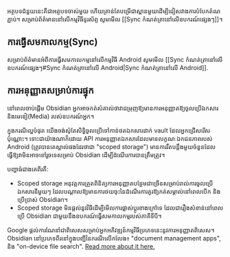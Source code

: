 អត្ថបទជំនួយនេះគឺជាអត្ថបទចាស់មួយ ហើយគ្រាន់តែបម្រើជាស្ពានមួយដើម្បីជៀសវាងការបំបែកតំណភ្ជាប់។ សម្រាប់ព័ត៌មាននៅលើកម្មវិធីទូរស័ព្ទ សូមមើល [[Sync កំណត់ត្រានៅលើឧបករណ៍ផ្សេងៗ]]។

## ការធ្វើសមកាលកម្ម(Sync)

សម្រាប់ព័ត៌មានអំពីការធ្វើសមកាលកម្មនៅលើកម្មវិធី Android សូមមើល [[Sync កំណត់ត្រានៅលើឧបករណ៍ផ្សេងៗ#Sync កំណត់ត្រានៅលើ Android|Sync កំណត់ត្រានៅលើ Android]].

## ការអនុញ្ញាតសម្រាប់ការផ្ទុក

នៅពេលចាប់ផ្តើម Obsidian អ្នកអាចកត់សំគាល់ថាវាជម្រុញឱ្យមានការអនុញ្ញាតឱ្យចូលប្រើឯកសារ និងមេឌៀ(Media) របស់ឧបករណ៍អ្នក។

ក្នុងករណីល្អបំផុត យើងចង់សុំតែសិទ្ធិចូលប្រើទៅកាន់ថតឯកសារ​ដាក់ vault ដែលអ្នកជ្រើសរើសប៉ុណ្ណោះ។ ទោះជាយ៉ាងណាក៏ដោយ API ការអនុញ្ញាតឯកសារដែលមានលក្ខណៈឯកជនភាពរបស់ Android (ត្រូវបានគេស្គាល់ផងដែរថាជា "​scoped storage") មានការរឹតបន្តឹងមួយចំនួនដែលធ្វើឱ្យវាមិនអាចទៅរួចទេសម្រាប់ Obsidian ដើម្បីដំណើរការបានត្រឹមត្រូវ។

បញ្ហាធំជាងគេពីរគឺ:

- Scoped storage អនុវត្តការត្រួតពិនិត្យការអនុញ្ញាតបន្ថែមជាច្រើនសម្រាប់រាល់ការចូលប្រើឯកសារនីមួយៗ ដែលបណ្តាលឱ្យមានការថយចុះនៃដំណើរការគួរឱ្យកត់សម្គាល់នៅពេលបើក និងប្រើប្រាស់ Obsidian។
- Scoped storage មិន​ផ្តល់​នូវ​វិធី​ដើម្បី​មើល​ការ​ផ្លាស់​ប្តូរ​ខាង​ក្រៅ​ទេ ដែល​ជា​រឿង​សំខាន់​នៅ​ពេល​ប្រើ Obsidian ជាមួយ​នឹង​ឧបករណ៍​ធ្វើ​សមកាលកម្ម​របស់ភាគី​ទីបី។

Google ផ្តល់ការណែនាំជាពិសេសសម្រាប់អ្នកអភិវឌ្ឍន៍កម្មវិធីប្រភេទនេះនូវការអនុញ្ញាតពិសេស។ Obsidian​ នៅប្រភេទពីរនៅក្នុងបញ្ជីនៃករណីលើកលែង៖ "document management apps", និង "on-device file search". [Read more about it here.](https://developer.android.com/training/data-storage/manage-all-files)
